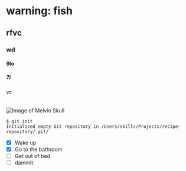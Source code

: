 # warning: fish 
## rfvc
### wd
#### 9lo
##### 7i
###### vc


![Image of Melvin Skull](https://github.com/ectoplasmicfool/skills-communicate-using-markdown/assets/113185461/dc3a4640-b52f-4710-8429-93a4e5a19e8c)

```
$ git init
Initialized empty Git repository in /Users/skills/Projects/recipe-repository/.git/
```
- [X] Wake up
- [X] Go to the bathroom
- [ ] Get out of bed
- [ ] dammit

